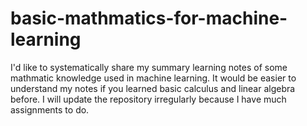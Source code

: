 # basic-mathmatics-for-machine-learning
I'd like to systematically share my summary learning notes of some mathmatic knowledge used in machine learning. It would be easier to understand my notes if you learned basic calculus and linear algebra before. I will update the repository irregularly because I have much assignments to do.
